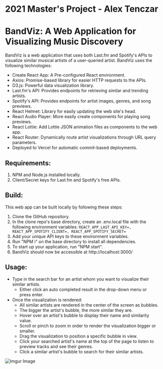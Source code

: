 # 2021 Master's Project - Alex Tenczar
# BandViz: A Web Application for Visualizing Music Discovery
BandViz is a web application that uses both Last.fm and Spotify's APIs to visualize similar musical artists of a user-queried artist. BandViz uses the following technologies:

 - Create React App: A Pre-configured React environment.
 - Axios: Promise-based library for easier HTTP requests to the APIs.
 - D3.js: Powerful data visualization library.
 - Last.fm's API: Provides endpoints for retrieving similar and trending artists.
 - Spotify's API: Provides endpoints for artist images, genres, and song previews.
 - React Helmet: Library for easily updating the web site's head.
 - React Audio Player: More easily create components for playing song previews.
 - React Lottie: Add Lottie JSON animation files as components to the web app.
 - React Router: Dynamically route artist visualizations through URL query parameters.
 - Deployed to Vercel for automatic commit-based deployments.

## Requirements:

 1. NPM and Node.js installed locally.
 2. Client/Secret keys for Last.fm and Spotify's free APIs.

## Build:
This web app can be built locally by following these steps:
 1. Clone the GitHub repository.
 2. In the clone repo's base directory, create an .env.local file with the following environment variables:
`REACT_APP_LAST_API_KEY=,
 REACT_APP_SPOTIFY_CLIENT=,
 REACT_APP_SPOTIFY_SECRET=`
 3. Add your unique API keys to these environment variables.
 4. Run "NPM i" on the base directory to install all dependencies.
 5. To start up your application, run "NPM start".
 6. BandViz should now be accessible at http://localhost:3000/

## Usage:
 - Type in the search bar for an artist whom you want to visualize their similar artists.
	 - Either click an auto completed result in the drop-down menu or press enter.
 - Once the visualization is rendered: 
     - All similar artists are rendered in the center of the screen as bubbles.
     - The bigger the artist's bubble, the more similar they are. 
	 - Hover over an artist's bubble to display their name and similarity value.
	 - Scroll or pinch to zoom in order to render the visualization bigger or smaller.
	 - Drag the visualization to position a specific bubble in view.
	 - Click your searched artist's name at the top of the page to listen to preview tracks and see their genres.
     - Click a similar artist's bubble to search for their similar artists.

![Imgur Image](https://i.imgur.com/lQcefW8.gif)